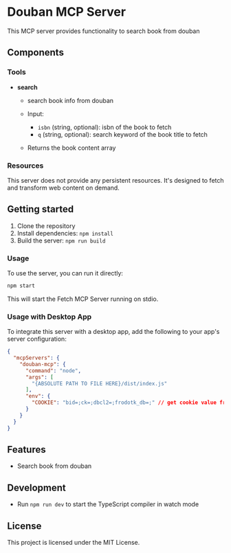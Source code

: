# Douban MCP Server

This MCP server provides functionality to search book from douban

## Components

### Tools

- **search**
  - search book info from douban
  - Input:
    - `isbn` (string, optional): isbn of the book to fetch
    - `q` (string, optional): search keyword of the book title to fetch

  - Returns the book content array

### Resources

This server does not provide any persistent resources. It's designed to fetch and transform web content on demand.

## Getting started

1. Clone the repository
2. Install dependencies: `npm install`
3. Build the server: `npm run build`

### Usage

To use the server, you can run it directly:

```bash
npm start
```

This will start the Fetch MCP Server running on stdio.

### Usage with Desktop App

To integrate this server with a desktop app, add the following to your app's server configuration:

```json
{
  "mcpServers": {
    "douban-mcp": {
      "command": "node",
      "args": [
        "{ABSOLUTE PATH TO FILE HERE}/dist/index.js"
      ],
      "env": {
        "COOKIE": "bid=;ck=;dbcl2=;frodotk_db=;" // get cookie value from website
      }
    }
  }
}
```

## Features

- Search book from douban

## Development

- Run `npm run dev` to start the TypeScript compiler in watch mode

## License

This project is licensed under the MIT License.
